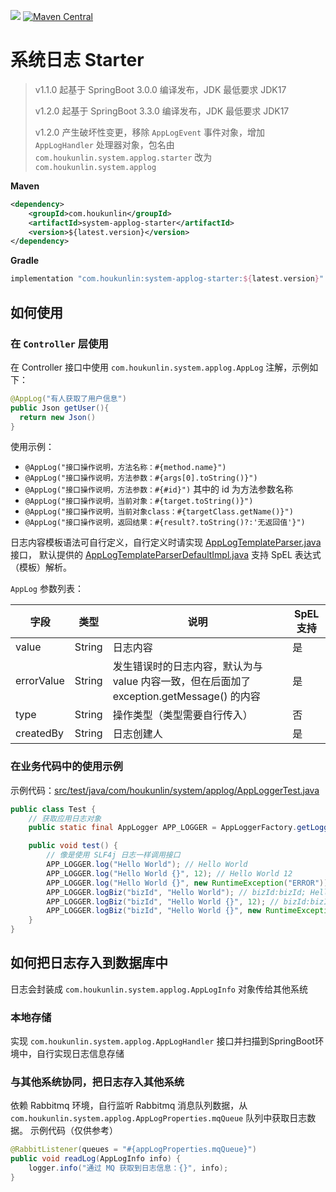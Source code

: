 [![](https://jitpack.io/v/houkunlin/system-applog-starter.svg)](https://jitpack.io/#houkunlin/system-applog-starter)
[![Maven Central](https://img.shields.io/maven-central/v/com.houkunlin/system-applog-starter.svg?label=Maven%20Central)](https://search.maven.org/search?q=g:%22com.houkunlin%22%20AND%20a:%22system-applog-starter%22)

# 系统日志 Starter

> v1.1.0 起基于 SpringBoot 3.0.0 编译发布，JDK 最低要求 JDK17
>
> v1.2.0 起基于 SpringBoot 3.3.0 编译发布，JDK 最低要求 JDK17
>
> v1.2.0 产生破坏性变更，移除 `AppLogEvent` 事件对象，增加 `AppLogHandler`
> 处理器对象，包名由 `com.houkunlin.system.applog.starter` 改为 `com.houkunlin.system.applog`

**Maven**

```xml
<dependency>
    <groupId>com.houkunlin</groupId>
    <artifactId>system-applog-starter</artifactId>
    <version>${latest.version}</version>
</dependency>
```

**Gradle**

```groovy
implementation "com.houkunlin:system-applog-starter:${latest.version}"
```


## 如何使用

### 在 `Controller` 层使用

在 Controller 接口中使用 `com.houkunlin.system.applog.AppLog` 注解，示例如下：

```java
@AppLog("有人获取了用户信息")
public Json getUser(){
  return new Json()
}
```

使用示例：

- `@AppLog("接口操作说明，方法名称：#{method.name}")`
- `@AppLog("接口操作说明，方法参数：#{args[0].toString()}")`
- `@AppLog("接口操作说明，方法参数：#{#id}")` 其中的 id 为方法参数名称
- `@AppLog("接口操作说明，当前对象：#{target.toString()}")`
- `@AppLog("接口操作说明，当前对象class：#{targetClass.getName()}")`
- `@AppLog("接口操作说明，返回结果：#{result?.toString()?:'无返回值'}")`

日志内容模板语法可自行定义，自行定义时请实现 [AppLogTemplateParser.java](src%2Fmain%2Fjava%2Fcom%2Fhoukunlin%2Fsystem%2Fapplog%2FAppLogTemplateParser.java)
接口，
默认提供的 [AppLogTemplateParserDefaultImpl.java](src%2Fmain%2Fjava%2Fcom%2Fhoukunlin%2Fsystem%2Fapplog%2FAppLogTemplateParserDefaultImpl.java)
支持 SpEL 表达式（模板）解析。


`AppLog` 参数列表：

| 字段       | 类型   | 说明                                                         | SpEL支持 |
| ---------- | ------ | ------------------------------------------------------------ | -------- |
| value      | String | 日志内容                                                     | 是       |
| errorValue | String | 发生错误时的日志内容，默认为与 value 内容一致，但在后面加了 exception.getMessage() 的内容 | 是       |
| type       | String | 操作类型（类型需要自行传入）                                 | 否       |
| createdBy  | String | 日志创建人                                                   | 是       |

### 在业务代码中的使用示例

示例代码：[src/test/java/com/houkunlin/system/applog/AppLoggerTest.java](src/test/java/com/houkunlin/system/applog/AppLoggerTest.java)

```java
public class Test {
    // 获取应用日志对象
    public static final AppLogger APP_LOGGER = AppLoggerFactory.getLogger("test");

    public void test() {
        // 像是使用 SLF4j 日志一样调用接口
        APP_LOGGER.log("Hello World"); // Hello World
        APP_LOGGER.log("Hello World {}", 12); // Hello World 12
        APP_LOGGER.log("Hello World {}", new RuntimeException("ERROR")); // Hello World ERROR
        APP_LOGGER.logBiz("bizId", "Hello World"); // bizId:bizId; Hello World
        APP_LOGGER.logBiz("bizId", "Hello World {}", 12); // bizId:bizId; Hello World 12
        APP_LOGGER.logBiz("bizId", "Hello World {}", new RuntimeException("ERROR")); // bizId:bizId; Hello World ERROR
    }
}
```

## 如何把日志存入到数据库中

日志会封装成 `com.houkunlin.system.applog.AppLogInfo` 对象传给其他系统

### 本地存储

实现 `com.houkunlin.system.applog.AppLogHandler` 接口并扫描到SpringBoot环境中，自行实现日志信息存储



### 与其他系统协同，把日志存入其他系统

依赖 Rabbitmq 环境，自行监听 Rabbitmq 消息队列数据，从 `com.houkunlin.system.applog.AppLogProperties.mqQueue` 队列中获取日志数据。
示例代码（仅供参考）

```java
@RabbitListener(queues = "#{appLogProperties.mqQueue}")
public void readLog(AppLogInfo info) {
    logger.info("通过 MQ 获取到日志信息：{}", info);
}
```
